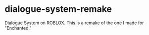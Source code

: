 # dialogue-system-remake
Dialogue System on ROBLOX. This is a remake of the one I made for "Enchanted."
